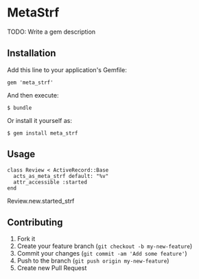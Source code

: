 # MetaStrf

TODO: Write a gem description

## Installation

Add this line to your application's Gemfile:

    gem 'meta_strf'

And then execute:

    $ bundle

Or install it yourself as:

    $ gem install meta_strf

## Usage

    class Review < ActiveRecord::Base
      acts_as_meta_strf default: "%v"
      attr_accessible :started
    end

Review.new.started_strf

## Contributing

1. Fork it
2. Create your feature branch (`git checkout -b my-new-feature`)
3. Commit your changes (`git commit -am 'Add some feature'`)
4. Push to the branch (`git push origin my-new-feature`)
5. Create new Pull Request
